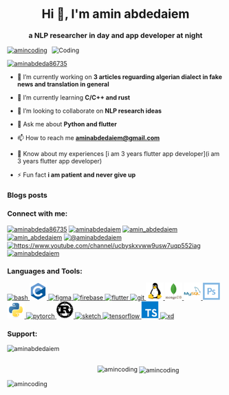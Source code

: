<h1 align="center">Hi 👋, I'm amin abdedaiem</h1>
<h3 align="center">a NLP researcher in day and app developer at night</h3>

<img align="right" alt="Coding" width="400" src="https://cdn.dribbble.com/users/1162077/screenshots/3848914/programmer.gif">

<p align="left"> <a href="https://github.com/ryo-ma/github-profile-trophy"><img src="https://github-profile-trophy.vercel.app/?username=amincoding" alt="amincoding" /></a> </p>

<p align="left"> <a href="https://twitter.com/aminabdeda86735" target="blank"><img src="https://img.shields.io/twitter/follow/aminabdeda86735?logo=twitter&style=for-the-badge" alt="aminabdeda86735" /></a> </p>

- 🔭 I’m currently working on **3 articles reguarding algerian dialect in fake news and translation in general**

- 🌱 I’m currently learning **C/C++ and rust**

- 👯 I’m looking to collaborate on **NLP research ideas**

- 💬 Ask me about **Python and flutter**

- 📫 How to reach me **aminabdedaiem@gmail.com**

- 📄 Know about my experiences [i am 3 years flutter app developer](i am 3 years flutter app developer)

- ⚡ Fun fact **i am patient and never give up**

### Blogs posts
<!-- BLOG-POST-LIST:START -->
<!-- BLOG-POST-LIST:END -->

<h3 align="left">Connect with me:</h3>
<p align="left">
<a href="https://twitter.com/aminabdeda86735" target="blank"><img align="center" src="https://raw.githubusercontent.com/rahuldkjain/github-profile-readme-generator/master/src/images/icons/Social/twitter.svg" alt="aminabdeda86735" height="30" width="40" /></a>
<a href="https://kaggle.com/aminabdedaiem" target="blank"><img align="center" src="https://raw.githubusercontent.com/rahuldkjain/github-profile-readme-generator/master/src/images/icons/Social/kaggle.svg" alt="aminabdedaiem" height="30" width="40" /></a>
<a href="https://fb.com/amin_abdedaiem" target="blank"><img align="center" src="https://raw.githubusercontent.com/rahuldkjain/github-profile-readme-generator/master/src/images/icons/Social/facebook.svg" alt="amin_abdedaiem" height="30" width="40" /></a>
<a href="https://instagram.com/amin_abdedaiem" target="blank"><img align="center" src="https://raw.githubusercontent.com/rahuldkjain/github-profile-readme-generator/master/src/images/icons/Social/instagram.svg" alt="amin_abdedaiem" height="30" width="40" /></a>
<a href="https://medium.com/@aminabdedaiem" target="blank"><img align="center" src="https://raw.githubusercontent.com/rahuldkjain/github-profile-readme-generator/master/src/images/icons/Social/medium.svg" alt="@aminabdedaiem" height="30" width="40" /></a>
<a href="https://www.youtube.com/c/https://www.youtube.com/channel/ucbyskxvww9usw7uqp552iag" target="blank"><img align="center" src="https://raw.githubusercontent.com/rahuldkjain/github-profile-readme-generator/master/src/images/icons/Social/youtube.svg" alt="https://www.youtube.com/channel/ucbyskxvww9usw7uqp552iag" height="30" width="40" /></a>
<a href="https://codeforces.com/profile/aminabdedaiem" target="blank"><img align="center" src="https://raw.githubusercontent.com/rahuldkjain/github-profile-readme-generator/master/src/images/icons/Social/codeforces.svg" alt="aminabdedaiem" height="30" width="40" /></a>
</p>

<h3 align="left">Languages and Tools:</h3>
<p align="left"> <a href="https://www.gnu.org/software/bash/" target="_blank" rel="noreferrer"> <img src="https://www.vectorlogo.zone/logos/gnu_bash/gnu_bash-icon.svg" alt="bash" width="40" height="40"/> </a> <a href="https://www.cprogramming.com/" target="_blank" rel="noreferrer"> <img src="https://raw.githubusercontent.com/devicons/devicon/master/icons/c/c-original.svg" alt="c" width="40" height="40"/> </a> <a href="https://www.figma.com/" target="_blank" rel="noreferrer"> <img src="https://www.vectorlogo.zone/logos/figma/figma-icon.svg" alt="figma" width="40" height="40"/> </a> <a href="https://firebase.google.com/" target="_blank" rel="noreferrer"> <img src="https://www.vectorlogo.zone/logos/firebase/firebase-icon.svg" alt="firebase" width="40" height="40"/> </a> <a href="https://flutter.dev" target="_blank" rel="noreferrer"> <img src="https://www.vectorlogo.zone/logos/flutterio/flutterio-icon.svg" alt="flutter" width="40" height="40"/> </a> <a href="https://git-scm.com/" target="_blank" rel="noreferrer"> <img src="https://www.vectorlogo.zone/logos/git-scm/git-scm-icon.svg" alt="git" width="40" height="40"/> </a> <a href="https://www.linux.org/" target="_blank" rel="noreferrer"> <img src="https://raw.githubusercontent.com/devicons/devicon/master/icons/linux/linux-original.svg" alt="linux" width="40" height="40"/> </a> <a href="https://www.mongodb.com/" target="_blank" rel="noreferrer"> <img src="https://raw.githubusercontent.com/devicons/devicon/master/icons/mongodb/mongodb-original-wordmark.svg" alt="mongodb" width="40" height="40"/> </a> <a href="https://www.mysql.com/" target="_blank" rel="noreferrer"> <img src="https://raw.githubusercontent.com/devicons/devicon/master/icons/mysql/mysql-original-wordmark.svg" alt="mysql" width="40" height="40"/> </a> <a href="https://www.photoshop.com/en" target="_blank" rel="noreferrer"> <img src="https://raw.githubusercontent.com/devicons/devicon/master/icons/photoshop/photoshop-line.svg" alt="photoshop" width="40" height="40"/> </a> <a href="https://www.python.org" target="_blank" rel="noreferrer"> <img src="https://raw.githubusercontent.com/devicons/devicon/master/icons/python/python-original.svg" alt="python" width="40" height="40"/> </a> <a href="https://pytorch.org/" target="_blank" rel="noreferrer"> <img src="https://www.vectorlogo.zone/logos/pytorch/pytorch-icon.svg" alt="pytorch" width="40" height="40"/> </a> <a href="https://www.rust-lang.org" target="_blank" rel="noreferrer"> <img src="https://raw.githubusercontent.com/devicons/devicon/master/icons/rust/rust-plain.svg" alt="rust" width="40" height="40"/> </a> <a href="https://www.sketch.com/" target="_blank" rel="noreferrer"> <img src="https://www.vectorlogo.zone/logos/sketchapp/sketchapp-icon.svg" alt="sketch" width="40" height="40"/> </a> <a href="https://www.tensorflow.org" target="_blank" rel="noreferrer"> <img src="https://www.vectorlogo.zone/logos/tensorflow/tensorflow-icon.svg" alt="tensorflow" width="40" height="40"/> </a> <a href="https://www.typescriptlang.org/" target="_blank" rel="noreferrer"> <img src="https://raw.githubusercontent.com/devicons/devicon/master/icons/typescript/typescript-original.svg" alt="typescript" width="40" height="40"/> </a> <a href="https://www.adobe.com/products/xd.html" target="_blank" rel="noreferrer"> <img src="https://cdn.worldvectorlogo.com/logos/adobe-xd.svg" alt="xd" width="40" height="40"/> </a> </p>

<h3 align="left">Support:</h3>
<p><a href="https://www.buymeacoffee.com/aminabdedaiem"> <img align="left" src="https://cdn.buymeacoffee.com/buttons/v2/default-yellow.png" height="50" width="210" alt="aminabdedaiem" /></a></p><br><br>

<p><img align="left" src="https://github-readme-stats.vercel.app/api/top-langs?username=amincoding&show_icons=true&locale=en&layout=compact" alt="amincoding" /></p>

<p>&nbsp;<img align="center" src="https://github-readme-stats.vercel.app/api?username=amincoding&show_icons=true&locale=en" alt="amincoding" /></p>

<p><img align="center" src="https://github-readme-streak-stats.herokuapp.com/?user=amincoding&" alt="amincoding" /></p>
